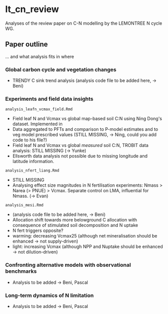 # lt_cn_review

Analyses of the review paper on C-N modelling by the LEMONTREE N cycle WG.

## Paper outline 

... and what analysis fits in where

### Global carbon cycle and vegetation changes

- TRENDY C sink trend analysis (analysis code file to be added here, -> Beni)

### Experiments and field data insights

`analysis_leafn_vcmax_field.Rmd`

- Field leaf N and Vcmax vs global map-based soil C:N using Ning Dong's dataset. Implemented in 
- Data aggregated to PFTs and comparison to P-model estimates and to veg model prescribed values (STILL MISSING, -> Ning, could you add code to his file?)
- Field leaf N and Vcmax vs global *measured* soil C:N, TROBIT data analysis: STILL MISSING  (-> Yunke)
- Ellsworth data analysis not possible due to missing longitude and latitude information.

`analysis_nfert_liang.Rmd`

- STILL MISSING
- Analysing effect size magnitudes in N fertilisation experiments: Nmass > Narea (> PNUE) > Vcmax. Separate control on LMA, influential for Nmass. (-> Evan)

`analysis_mesi.Rmd`

- (analysis code file to be added here, -> Beni)
- Allocation shift towards more belowground C allocation with consequence of stimulated soil decomposition and N uptake
- N fert triggers opposite?
- warming: decreasing Vcmax25 (although net mineralisation should be enhanced → not supply-driven)
- light: increasing Vcmax (although NPP and Nuptake should be enhanced → not dilution-driven)


### Confronting alternative models with observational benchmarks

- Analysis to be added -> Beni, Pascal
        

### Long-term dynamics of N limitation

- Analysis to be added -> Beni, Pascal
